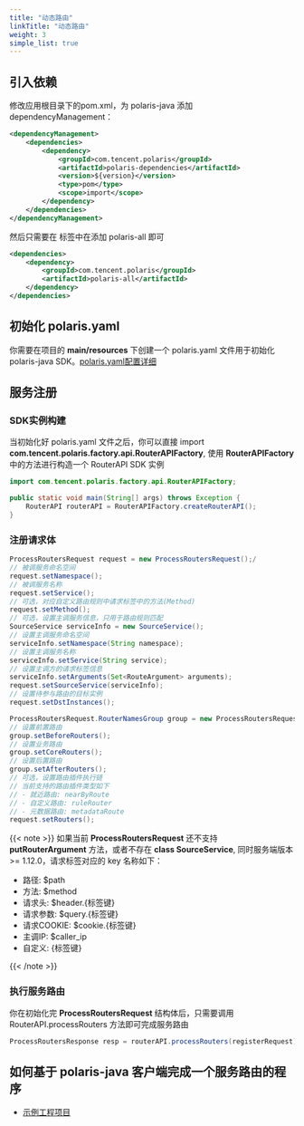 ```yaml
---
title: "动态路由"
linkTitle: "动态路由"
weight: 3
simple_list: true
---
```


## 引入依赖

修改应用根目录下的pom.xml，为 polaris-java 添加 dependencyManagement：

```xml
<dependencyManagement>
    <dependencies>
        <dependency>
            <groupId>com.tencent.polaris</groupId>
            <artifactId>polaris-dependencies</artifactId>
            <version>${version}</version>
            <type>pom</type>
            <scope>import</scope>
        </dependency>
    </dependencies>
</dependencyManagement>
```

然后只需要在 **<dependencies></dependencies>** 标签中在添加 polaris-all 即可

```xml
<dependencies>
    <dependency>
        <groupId>com.tencent.polaris</groupId>
        <artifactId>polaris-all</artifactId>
    </dependency>
</dependencies>
```


## 初始化 polaris.yaml

你需要在项目的 **main/resources** 下创建一个 polaris.yaml 文件用于初始化 polaris-java SDK。[polaris.yaml配置详细](https://github.com/polarismesh/polaris-java/blob/main/polaris-common/polaris-config-default/src/main/resources/conf/default-config.yml)



## 服务注册

### SDK实例构建

当初始化好 polaris.yaml 文件之后，你可以直接 import **com.tencent.polaris.factory.api.RouterAPIFactory**, 使用 **RouterAPIFactory** 中的方法进行构造一个 RouterAPI SDK 实例

```java
import com.tencent.polaris.factory.api.RouterAPIFactory;

public static void main(String[] args) throws Exception {
    RouterAPI routerAPI = RouterAPIFactory.createRouterAPI();
}
```

### 注册请求体

```java
ProcessRoutersRequest request = new ProcessRoutersRequest();/
// 被调服务命名空间
request.setNamespace();
// 被调服务名称
request.setService();
// 可选，对应自定义路由规则中请求标签中的方法(Method)
request.setMethod();
// 可选，设置主调服务信息，只用于路由规则匹配
SourceService serviceInfo = new SourceService();
// 设置主调服务命名空间
serviceInfo.setNamespace(String namespace);
// 设置主调服务名称
serviceInfo.setService(String service);
// 设置主调方的请求标签信息
serviceInfo.setArguments(Set<RouteArgument> arguments);
request.setSourceService(serviceInfo);
// 设置待参与路由的目标实例
request.setDstInstances();

ProcessRoutersRequest.RouterNamesGroup group = new ProcessRoutersRequest.RouterNamesGroup();
// 设置前置路由
group.setBeforeRouters();
// 设置业务路由
group.setCoreRouters();
// 设置后置路由
group.setAfterRouters();
// 可选，设置路由插件执行链
// 当前支持的路由插件类型如下
// - 就近路由: nearByRoute
// - 自定义路由: ruleRouter
// - 元数据路由: metadataRoute
request.setRouters();
```

{{< note >}}
如果当前 **ProcessRoutersRequest** 还不支持 **putRouterArgument** 方法，或者不存在 **class SourceService**, 同时服务端版本 >= 1.12.0，请求标签对应的 key 名称如下：

- 路径: $path
- 方法: $method
- 请求头: $header.{标签键}
- 请求参数: $query.{标签键}
- 请求COOKIE: $cookie.{标签键}
- 主调IP: $caller_ip
- 自定义: {标签键}

{{< /note >}}


### 执行服务路由

你在初始化完 **ProcessRoutersRequest** 结构体后，只需要调用 RouterAPI.processRouters 方法即可完成服务路由

```java
ProcessRoutersResponse resp = routerAPI.processRouters(registerRequest)
```

## 如何基于 polaris-java 客户端完成一个服务路由的程序

- [示例工程项目](https://github.com/polarismesh/polaris-java/tree/main/polaris-examples/router-example)

